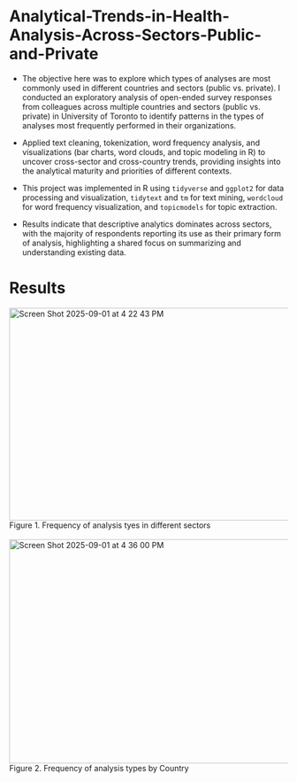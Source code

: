 # Analytical-Trends-in-Health-Analysis-Across-Sectors-Public-and-Private

* The objective here was to explore which types of analyses are most commonly used in different countries and sectors (public vs. private).
I conducted an exploratory analysis of open-ended survey responses from colleagues across multiple countries and sectors (public vs. private) in University of Toronto to identify patterns in the types of analyses most frequently performed in their organizations.

* Applied text cleaning, tokenization, word frequency analysis, and visualizations (bar charts, word clouds, and topic modeling in R) to uncover cross-sector and cross-country trends, providing insights into the analytical maturity and priorities of different contexts.

* This project was implemented in R using `tidyverse` and `ggplot2` for data processing and visualization, `tidytext` and `tm` for text mining, `wordcloud` for word frequency visualization, and `topicmodels` for topic extraction.

* Results indicate that descriptive analytics dominates across sectors, with the majority of respondents reporting its use as their primary form of analysis, highlighting a shared focus on summarizing and understanding existing data.

# Results

<img width="613" height="384" alt="Screen Shot 2025-09-01 at 4 22 43 PM" src="https://github.com/user-attachments/assets/7756e5b7-50b1-4013-b40d-996eb335671e" /><br>
Figure 1. Frequency of analysis tyes in different sectors<br><br>
<img width="1387" height="405" alt="Screen Shot 2025-09-01 at 4 36 00 PM" src="https://github.com/user-attachments/assets/a528688f-b36e-4834-aa8b-82211cd437f4" /><br>
Figure 2. Frequency of analysis types by Country<br>



